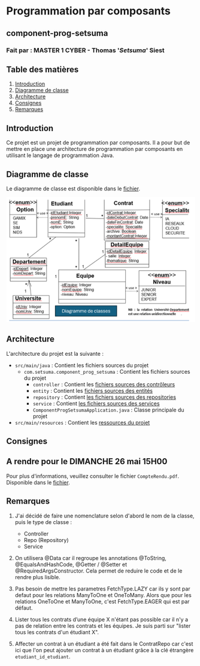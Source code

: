 # Programmation par composants
## component-prog-setsuma
### Fait par : MASTER 1 CYBER - Thomas '*Setsuma*' Siest

## Table des matières
1. [Introduction](#introduction)
2. [Diagramme de classe](#diagramme-de-classe)
3. [Architecture](#architecture)
4. [Consignes](#consignes)
5. [Remarques](#remarques)

## Introduction
Ce projet est un projet de programmation par composants. 
Il a pour but de mettre en place une architecture de programmation par composants en utilisant le langage de programmation Java.

## Diagramme de classe
Le diagramme de classe est disponible dans le [fichier](src/main/resources/MCD-MLD.png).

![MCD-MLD](src/main/resources/MCD-MLD.png)

## Architecture
L'architecture du projet est la suivante :
- `src/main/java` : Contient les fichiers sources du projet
  - `com.setsuma.component_prog_setsuma` : Contient les fichiers sources du projet
    - `controller` : Contient les [fichiers sources des contrôleurs](src/main/java/com/example/component_prog_setsuma/Controller)
    - `entity` : Contient les [fichiers sources des entités](src/main/java/com/example/component_prog_setsuma/Entity)
    - `repository` : Contient [les fichiers sources des repositories](src/main/java/com/example/component_prog_setsuma/Repository)
    - `service` : Contient [les fichiers sources des services](src/main/java/com/example/component_prog_setsuma/Service)
    - `ComponentProgSetsumaApplication.java` : Classe principale du projet
- `src/main/resources` : Contient les [ressources du projet](src/main/resources)

## Consignes
##  A rendre pour le DIMANCHE 26 mai 15H00

Pour plus d'informations, veuillez consulter le fichier `CompteRendu.pdf`.
Disponible dans le [fichier](src/main/resources/CompteRendu.pdf).

## Remarques
1. J'ai décidé de faire une nomenclature selon d'abord le nom de la classe, 
puis le type de classe :
   * Controller
   * Repo (Repository)
   * Service


2. On utilisera @Data car il regroupe les annotations 
@ToString, @EqualsAndHashCode, @Getter / @Setter et @RequiredArgsConstructor.
Cela permet de reduire le code et de le rendre plus lisible.


3. Pas besoin de mettre les parametres FetchType.LAZY car ils y sont par defaut pour les relations ManyToOne et OneToMany.
Alors que pour les relations OneToOne et ManyToOne, c'est FetchType.EAGER qui est par défaut.


4. Lister tous les contrats d’une équipe X n'étant pas possible car il n'y a pas de relation entre les contrats et les équipes.
Je suis parti sur "lister tous les contrats d'un étudiant X".


5. Affecter un contrat à un étudiant a été fait dans le ContratRepo
car c'est ici que l'on peut ajouter un contrat à un étudiant 
grâce à la clé étrangère `etudiant_id_etudiant`.